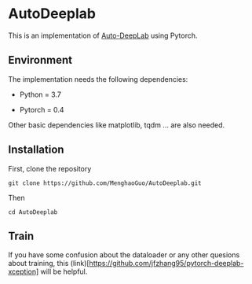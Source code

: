 # AutoDeeplab

This is an implementation of [Auto-DeepLab](https://arxiv.org/abs/1901.02985) using Pytorch.

## Environment

The implementation needs the following dependencies:  

- Python = 3.7 

- Pytorch = 0.4 

Other basic dependencies like matplotlib, tqdm ... are also needed.

## Installation

First, clone the repository

    git clone https://github.com/MenghaoGuo/AutoDeeplab.git
    
Then

    cd AutoDeeplab

## Train

If you have some confusion about the dataloader or any other quesions about training, this (link)[https://github.com/jfzhang95/pytorch-deeplab-xception] will be helpful.
